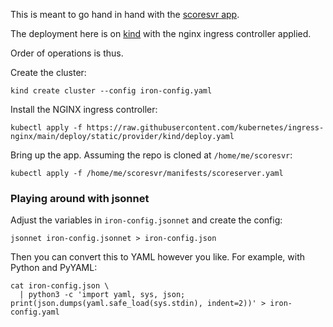 This is meant to go hand in hand with the [scoresvr
app](https://github.com/ironbars/scoresvr).

The deployment here is on [kind](https://kind.sigs.k8s.io/) with the nginx
ingress controller applied.

Order of operations is thus.

Create the cluster:  

```
kind create cluster --config iron-config.yaml
```

Install the NGINX ingress controller:  

```
kubectl apply -f https://raw.githubusercontent.com/kubernetes/ingress-nginx/main/deploy/static/provider/kind/deploy.yaml
```

Bring up the app.  Assuming the repo is cloned at `/home/me/scoresvr`:  

```
kubectl apply -f /home/me/scoresvr/manifests/scoreserver.yaml
```

### Playing around with jsonnet

Adjust the variables in `iron-config.jsonnet` and create the config:  

```
jsonnet iron-config.jsonnet > iron-config.json
```

Then you can convert this to YAML however you like.  For example, with Python and PyYAML:  

```
cat iron-config.json \
  | python3 -c 'import yaml, sys, json; print(json.dumps(yaml.safe_load(sys.stdin), indent=2))' > iron-config.yaml
```
